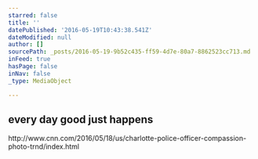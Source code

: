 ```yaml
---
starred: false
title: ''
datePublished: '2016-05-19T10:43:38.541Z'
dateModified: null
author: []
sourcePath: _posts/2016-05-19-9b52c435-ff59-4d7e-80a7-8862523cc713.md
inFeed: true
hasPage: false
inNav: false
_type: MediaObject

---
```

<article style=""><h1>every day good just happens</h1><p>http://www.cnn.com/2016/05/18/us/charlotte-police-officer-compassion-photo-trnd/index.html</p></article>